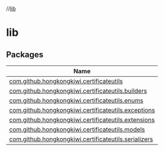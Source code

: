 //[lib](index.md)

# lib

## Packages

| Name |
|---|
| [com.github.hongkongkiwi.certificateutils](lib/com.github.hongkongkiwi.certificateutils/index.md) |
| [com.github.hongkongkiwi.certificateutils.builders](lib/com.github.hongkongkiwi.certificateutils.builders/index.md) |
| [com.github.hongkongkiwi.certificateutils.enums](lib/com.github.hongkongkiwi.certificateutils.enums/index.md) |
| [com.github.hongkongkiwi.certificateutils.exceptions](lib/com.github.hongkongkiwi.certificateutils.exceptions/index.md) |
| [com.github.hongkongkiwi.certificateutils.extensions](lib/com.github.hongkongkiwi.certificateutils.extensions/index.md) |
| [com.github.hongkongkiwi.certificateutils.models](lib/com.github.hongkongkiwi.certificateutils.models/index.md) |
| [com.github.hongkongkiwi.certificateutils.serializers](lib/com.github.hongkongkiwi.certificateutils.serializers/index.md) |
